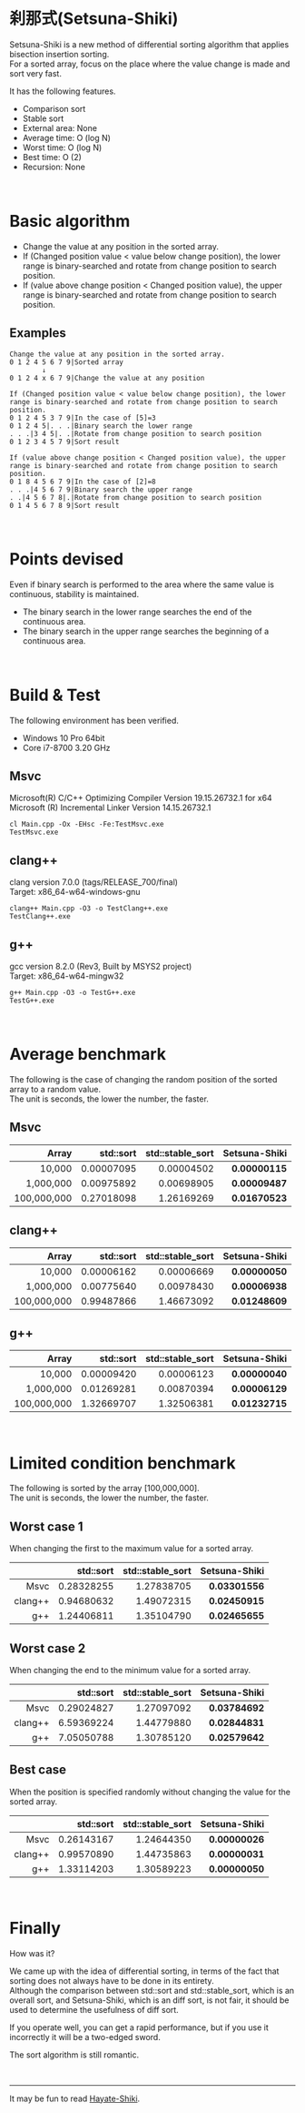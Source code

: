 # 刹那式(Setsuna-Shiki)
Setsuna-Shiki is a new method of differential sorting algorithm that applies bisection insertion sorting.  
For a sorted array, focus on the place where the value change is made and sort very fast.  

It has the following features.  
* Comparison sort
* Stable sort
* External area: None
* Average time: O (log N)
* Worst time: O (log N)
* Best time: O (2)
* Recursion: None

<br>

# Basic algorithm
* Change the value at any position in the sorted array.
* If (Changed position value < value below change position), the lower range is binary-searched and rotate from change position to search position.
* If (value above change position < Changed position value), the upper range is binary-searched and rotate from change position to search position.

## Examples
~~~
Change the value at any position in the sorted array.
0 1 2 4 5 6 7 9|Sorted array
        ↓
0 1 2 4 x 6 7 9|Change the value at any position
~~~
~~~
If (Changed position value < value below change position), the lower range is binary-searched and rotate from change position to search position.
0 1 2 4 5 3 7 9|In the case of [5]=3
0 1 2 4 5|. . .|Binary search the lower range
. . .|3 4 5|. .|Rotate from change position to search position
0 1 2 3 4 5 7 9|Sort result
~~~
~~~
If (value above change position < Changed position value), the upper range is binary-searched and rotate from change position to search position.
0 1 8 4 5 6 7 9|In the case of [2]=8
. . .|4 5 6 7 9|Binary search the upper range
. .|4 5 6 7 8|.|Rotate from change position to search position
0 1 4 5 6 7 8 9|Sort result
~~~

<br>

# Points devised
Even if binary search is performed to the area where the same value is continuous, stability is maintained.  
* The binary search in the lower range searches the end of the continuous area.
* The binary search in the upper range searches the beginning of a continuous area.

<br>

# Build & Test
The following environment has been verified.  
* Windows 10 Pro 64bit
* Core i7-8700 3.20 GHz

## **Msvc**
Microsoft(R) C/C++ Optimizing Compiler Version 19.15.26732.1 for x64  
Microsoft (R) Incremental Linker Version 14.15.26732.1  
~~~
cl Main.cpp -Ox -EHsc -Fe:TestMsvc.exe
TestMsvc.exe
~~~

## **clang++**
clang version 7.0.0 (tags/RELEASE_700/final)  
Target: x86_64-w64-windows-gnu  
~~~
clang++ Main.cpp -O3 -o TestClang++.exe
TestClang++.exe
~~~

## **g++**
gcc version 8.2.0 (Rev3, Built by MSYS2 project)  
Target: x86_64-w64-mingw32  
~~~
g++ Main.cpp -O3 -o TestG++.exe
TestG++.exe
~~~

<br>

# Average benchmark
The following is the case of changing the random position of the sorted array to a random value.  
The unit is seconds, the lower the number, the faster.  

## **Msvc**
|Array|std::sort|std::stable_sort|Setsuna-Shiki|
|---:|---:|---:|---:|
|10,000|0.00007095|0.00004502|**0.00000115**|
|1,000,000|0.00975892|0.00698905|**0.00009487**|
|100,000,000|0.27018098|1.26169269|**0.01670523**|

## **clang++**
|Array|std::sort|std::stable_sort|Setsuna-Shiki|
|---:|---:|---:|---:|
|10,000|0.00006162|0.00006669|**0.00000050**|
|1,000,000|0.00775640|0.00978430|**0.00006938**|
|100,000,000|0.99487866|1.46673092|**0.01248609**|

## **g++**
|Array|std::sort|std::stable_sort|Setsuna-Shiki|
|---:|---:|---:|---:|
|10,000|0.00009420|0.00006123|**0.00000040**|
|1,000,000|0.01269281|0.00870394|**0.00006129**|
|100,000,000|1.32669707|1.32506381|**0.01232715**|

<br>

# Limited condition benchmark
The following is sorted by the array [100,000,000].  
The unit is seconds, the lower the number, the faster.  

## Worst case 1
When changing the first to the maximum value for a sorted array.  

||std::sort|std::stable_sort|Setsuna-Shiki|
|---:|---:|---:|---:|
|Msvc|0.28328255|1.27838705|**0.03301556**|
|clang++|0.94680632|1.49072315|**0.02450915**|
|g++|1.24406811|1.35104790|**0.02465655**|

## Worst case 2
When changing the end to the minimum value for a sorted array.  

||std::sort|std::stable_sort|Setsuna-Shiki|
|---:|---:|---:|---:|
|Msvc|0.29024827|1.27097092|**0.03784692**|
|clang++|6.59369224|1.44779880|**0.02844831**|
|g++|7.05050788|1.30785120|**0.02579642**|

## Best case
When the position is specified randomly without changing the value for the sorted array.  

||std::sort|std::stable_sort|Setsuna-Shiki|
|---:|---:|---:|---:|
|Msvc|0.26143167|1.24644350|**0.00000026**|
|clang++|0.99570890|1.44735863|**0.00000031**|
|g++|1.33114203|1.30589223|**0.00000050**|

<br>

# Finally
How was it?  

We came up with the idea of ​​differential sorting, in terms of the fact that sorting does not always have to be done in its entirety.  
Although the comparison between std::sort and std::stable_sort, which is an overall sort, and Setsuna-Shiki, which is an diff sort, is not fair, it should be used to determine the usefulness of diff sort.  

If you operate well, you can get a rapid performance, but if you use it incorrectly it will be a two-edged sword.  

The sort algorithm is still romantic.  

<br>

---
It may be fun to read [Hayate-Shiki](https://github.com/EmuraDaisuke/SortingAlgorithm.HayateShiki).